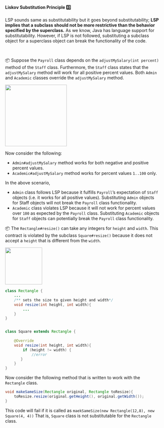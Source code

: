 <div id="title">

#### Liskov Substitution Principle :three:

</div>

<div id="body">

<tip-box type="definition">
  <include src="../../common/definitions.md#def-liskov-substitution-principle" />
</tip-box>

LSP sounds same as <trigger large trigger="click" for="modal:lsp-substitutability">substitutability</trigger> but it goes beyond substitutability; **LSP implies that a subclass should not be more restrictive than the behavior specified by the superclass.** As we know, Java has language support for substitutability. However, if LSP is not followed, substituting a subclass object for a superclass object can break the functionality of the code.

<modal large title="Textbook »" id="modal:lsp-substitutability">
  <include src="../../oopDesign/inheritance/substitutability/unit-inElsewhere-asFlat.md" boilerplate/>
</modal> 

<tip-box>

:package: Suppose the `Payroll` class depends on the `adjustMySalary(int percent)` method of the `Staff` class. Furthermore, the `Staff` class states that the `adjustMySalary` method will work for all positive percent values. Both `Admin` and `Academic` classes override the `adjustMySalary` method.

<img src="{{baseUrl}}/principles/liskovSubstitutionPrinciple/images/payroll.png" height="200" />
<p/>

Now consider the following:

* `Admin#adjustMySalary` method works for both negative and positive percent values.
* `Academic#adjustMySalary` method works for percent values `1..100` only.

In the above scenario,

* `Admin` class follows LSP because it fulfills `Payroll`’s expectation of `Staff` objects (i.e. it works for all positive values). Substituting `Admin` objects for Staff objects will not break the `Payroll` class functionality.
* `Academic` class violates LSP because it will not work for percent values over `100` as expected by the `Payroll` class. Substituting `Academic` objects for `Staff` objects can potentially break the `Payroll` class functionality.

<panel type="seamless" header="%%Another example%%">

:package: The `Rectangle#resize()` can take any integers for `height` and `width`. This contract is violated by the subclass `Square#resize()` because it does not accept a `height` that is different from the `width`. 

<img src="{{baseUrl}}/principles/liskovSubstitutionPrinciple/images/rectangleSquare.png" height="120" />
<p/>

```java
class Rectangle {
    ...
    /** sets the size to given height and width*/
    void resize(int height, int width){
        ...
    }
}


class Square extends Rectangle {
    
    @Override
    void resize(int height, int width){
        if (height != width) {
            //error
       }
    }
}
```
Now consider the following method that is written to work with the `Rectangle` class.

```java
void makeSameSize(Rectangle original, Rectangle toResize){
    toResize.resize(original.getHeight(), original.getWidth());
}
```
This code will fail if it is called as `maekSameSize(new Rectangle(12,8), new Square(4, 4))` That is, `Square` class is not substitutable for the `Rectangle` class.

</panel>

</tip-box>

</div>

<div id="extras">
  <include src="exercises.md" />
</div>
